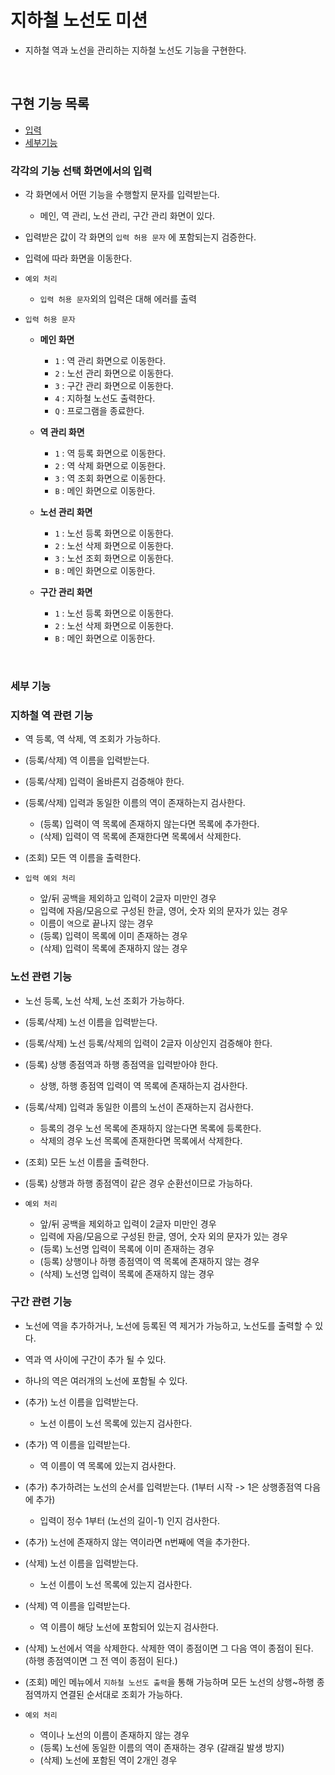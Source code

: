 # 지하철 노선도 미션
- 지하철 역과 노선을 관리하는 지하철 노선도 기능을 구현한다.

<br>

## 구현 기능 목록
- [입력](#각각의-기능-선택-화면에서의-입력)
- [세부기능](#세부-기능)

### 각각의 기능 선택 화면에서의 입력
- 각 화면에서 어떤 기능을 수행할지 문자를 입력받는다.
    - 메인, 역 관리, 노선 관리, 구간 관리 화면이 있다.
- 입력받은 값이 각 화면의 `입력 허용 문자` 에 포함되는지 검증한다.
- 입력에 따라 화면을 이동한다.

- `예외 처리`  
    - `입력 허용 문자`외의 입력은 대해 에러를 출력
    
- `입력 허용 문자`
    - **메인 화면**
        - `1` : 역 관리 화면으로 이동한다.
        - `2` : 노선 관리 화면으로 이동한다.
        - `3` : 구간 관리 화면으로 이동한다.
        - `4` : 지하철 노선도 출력한다.
        - `Q` : 프로그램을 종료한다.  

    - **역 관리 화면**
        - `1` : 역 등록 화면으로 이동한다.
        - `2` : 역 삭제 화면으로 이동한다.
        - `3` : 역 조회 화면으로 이동한다.
        - `B` : 메인 화면으로 이동한다.
            
    - **노선 관리 화면**
        - `1` : 노선 등록 화면으로 이동한다.
        - `2` : 노선 삭제 화면으로 이동한다.
        - `3` : 노선 조회 화면으로 이동한다.
        - `B` : 메인 화면으로 이동한다.
  
    - **구간 관리 화면**
        - `1` : 노선 등록 화면으로 이동한다.
        - `2` : 노선 삭제 화면으로 이동한다.
        - `B` : 메인 화면으로 이동한다.

<br>

### 세부 기능
### 지하철 역 관련 기능
- 역 등록, 역 삭제, 역 조회가 가능하다.
- (등록/삭제) 역 이름을 입력받는다.
- (등록/삭제) 입력이 올바른지 검증해야 한다.
- (등록/삭제) 입력과 동일한 이름의 역이 존재하는지 검사한다.
    - (등록) 입력이 역 목록에 존재하지 않는다면 목록에 추가한다.
    - (삭제) 입력이 역 목록에 존재한다면 목록에서 삭제한다.
- (조회) 모든 역 이름을 출력한다.
  
- `입력 예외 처리` 
    - 앞/뒤 공백을 제외하고 입력이 2글자 미만인 경우
    - 입력에 자음/모음으로 구성된 한글, 영어, 숫자 외의 문자가 있는 경우
    - 이름이 `역`으로 끝나지 않는 경우
    - (등록) 입력이 목록에 이미 존재하는 경우
    - (삭제) 입력이 목록에 존재하지 않는 경우
        

### 노선 관련 기능
- 노선 등록, 노선 삭제, 노선 조회가 가능하다.
- (등록/삭제) 노선 이름을 입력받는다.
- (등록/삭제) 노선 등록/삭제의 입력이 2글자 이상인지 검증해야 한다.
- (등록) 상행 종점역과 하행 종점역을 입력받아야 한다.
    - 상행, 하행 종점역 입력이 역 목록에 존재하는지 검사한다.
- (등록/삭제) 입력과 동일한 이름의 노선이 존재하는지 검사한다.
    - 등록의 경우 노선 목록에 존재하지 않는다면 목록에 등록한다.
    - 삭제의 경우 노선 목록에 존재한다면 목록에서 삭제한다.
- (조회) 모든 노선 이름을 출력한다.
- (등록) 상행과 하행 종점역이 같은 경우 순환선이므로 가능하다.

- `예외 처리` 
    - 앞/뒤 공백을 제외하고 입력이 2글자 미만인 경우
    - 입력에 자음/모음으로 구성된 한글, 영어, 숫자 외의 문자가 있는 경우
    - (등록) 노선명 입력이 목록에 이미 존재하는 경우
    - (등록) 상행이나 하행 종점역이 역 목록에 존재하지 않는 경우
    - (삭제) 노선명 입력이 목록에 존재하지 않는 경우

### 구간 관련 기능
- 노선에 역을 추가하거나, 노선에 등록된 역 제거가 가능하고, 노선도를 출력할 수 있다.
- 역과 역 사이에 구간이 추가 될 수 있다.
- 하나의 역은 여러개의 노선에 포함될 수 있다.
- (추가) 노선 이름을 입력받는다.
    - 노선 이름이 노선 목록에 있는지 검사한다.
- (추가) 역 이름을 입력받는다.
    - 역 이름이 역 목록에 있는지 검사한다.
- (추가) 추가하려는 노선의 순서를 입력받는다. (1부터 시작 -> 1은 상행종점역 다음에 추가)
    - 입력이 정수 1부터 (노선의 길이-1) 인지 검사한다.
- (추가) 노선에 존재하지 않는 역이라면 n번째에 역을 추가한다.
- (삭제) 노선 이름을 입력받는다.
    - 노선 이름이 노선 목록에 있는지 검사한다.
- (삭제) 역 이름을 입력받는다.
    - 역 이름이 해당 노선에 포함되어 있는지 검사한다.
- (삭제) 노선에서 역을 삭제한다. 삭제한 역이 종점이면 그 다음 역이 종점이 된다. (하행 종점역이면 그 전 역이 종점이 된다.)
- (조회) 메인 메뉴에서 `지하철 노선도 출력`을 통해 가능하며 모든 노선의 상행~하행 종점역까지 연결된 순서대로 조회가 가능하다. 

- `예외 처리` 
    - 역이나 노선의 이름이 존재하지 않는 경우
    - (등록) 노선에 동일한 이름의 역이 존재하는 경우 (갈래길 발생 방지)
    - (삭제) 노선에 포함된 역이 2개인 경우
